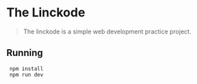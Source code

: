 # The Linckode

> The linckode is a simple web development practice project. 

## Running 

```shell
 npm install
 npm run dev
 ```